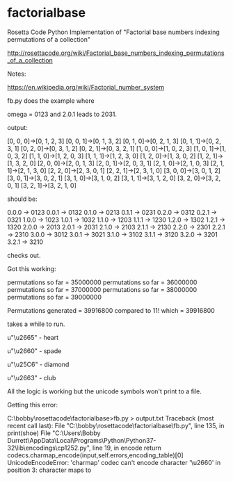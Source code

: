# factorialbase
Rosetta Code Python Implementation of "Factorial base numbers indexing permutations of a collection"

http://rosettacode.org/wiki/Factorial_base_numbers_indexing_permutations_of_a_collection

Notes:

https://en.wikipedia.org/wiki/Factorial_number_system

fb.py does the example where 

omega = 0123 and 2.0.1 leads to 2031.

output:

[0, 0, 0]->[0, 1, 2, 3]
[0, 0, 1]->[0, 1, 3, 2]
[0, 1, 0]->[0, 2, 1, 3]
[0, 1, 1]->[0, 2, 3, 1]
[0, 2, 0]->[0, 3, 1, 2]
[0, 2, 1]->[0, 3, 2, 1]
[1, 0, 0]->[1, 0, 2, 3]
[1, 0, 1]->[1, 0, 3, 2]
[1, 1, 0]->[1, 2, 0, 3]
[1, 1, 1]->[1, 2, 3, 0]
[1, 2, 0]->[1, 3, 0, 2]
[1, 2, 1]->[1, 3, 2, 0]
[2, 0, 0]->[2, 0, 1, 3]
[2, 0, 1]->[2, 0, 3, 1]
[2, 1, 0]->[2, 1, 0, 3]
[2, 1, 1]->[2, 1, 3, 0]
[2, 2, 0]->[2, 3, 0, 1]
[2, 2, 1]->[2, 3, 1, 0]
[3, 0, 0]->[3, 0, 1, 2]
[3, 0, 1]->[3, 0, 2, 1]
[3, 1, 0]->[3, 1, 0, 2]
[3, 1, 1]->[3, 1, 2, 0]
[3, 2, 0]->[3, 2, 0, 1]
[3, 2, 1]->[3, 2, 1, 0]

should be:

0.0.0 -> 0123
0.0.1 -> 0132
0.1.0 -> 0213
0.1.1 -> 0231
0.2.0 -> 0312
0.2.1 -> 0321
1.0.0 -> 1023
1.0.1 -> 1032
1.1.0 -> 1203
1.1.1 -> 1230
1.2.0 -> 1302
1.2.1 -> 1320
2.0.0 -> 2013
2.0.1 -> 2031
2.1.0 -> 2103
2.1.1 -> 2130
2.2.0 -> 2301
2.2.1 -> 2310
3.0.0 -> 3012
3.0.1 -> 3021
3.1.0 -> 3102
3.1.1 -> 3120
3.2.0 -> 3201
3.2.1 -> 3210
       
checks out.

Got this working:

permutations so far = 35000000
permutations so far = 36000000
permutations so far = 37000000
permutations so far = 38000000
permutations so far = 39000000

Permutations generated = 39916800
compared to 11! which  = 39916800

takes a while to run.

u"\u2665" - heart

u"\u2660" - spade

u"\u25C6" - diamond

u"\u2663" - club

All the logic is working but the unicode symbols won't print to a file.

Getting this error:

C:\bobby\rosettacode\factorialbase>fb.py > output.txt
Traceback (most recent call last):
  File "C:\bobby\rosettacode\factorialbase\fb.py", line 135, in <module>
    print(shoe)
  File "C:\Users\Bobby Durrett\AppData\Local\Programs\Python\Python37-32\lib\encodings\cp1252.py", line 19, in encode
    return codecs.charmap_encode(input,self.errors,encoding_table)[0]
UnicodeEncodeError: 'charmap' codec can't encode character '\u2660' in position 3: character maps to <undefined>

